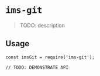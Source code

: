 # `ims-git`

> TODO: description

## Usage

```
const imsGit = require('ims-git');

// TODO: DEMONSTRATE API
```
